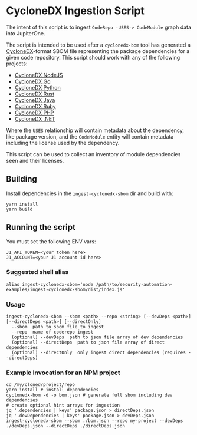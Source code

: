 # CycloneDX Ingestion Script

The intent of this script is to ingest `CodeRepo -USES-> CodeModule` graph data into JupiterOne.

The script is intended to be used after a `cyclonedx-bom` tool has generated a [CycloneDX](https://cyclonedx.org/)-format SBOM file representing the package dependencies for a given code repository. This script should work with any of the following projects:

* [CycloneDX NodeJS](https://github.com/CycloneDX/cyclonedx-node-module)
* [CycloneDX Go](https://github.com/CycloneDX/cyclonedx-gomod)
* [CycloneDX Python](https://github.com/CycloneDX/cyclonedx-python)
* [CycloneDX Rust](https://github.com/CycloneDX/cyclonedx-rust-cargo)
* [CycloneDX Java](https://github.com/CycloneDX/cyclonedx-core-java)
* [CycloneDX Ruby](https://github.com/CycloneDX/cyclonedx-ruby-gem)
* [CycloneDX PHP](https://github.com/CycloneDX/cyclonedx-php-composer)
* [CycloneDX .NET](https://github.com/CycloneDX/cyclonedx-dotnet)

Where the `USES` relationship will contain metadata about the dependency, like package version, and the `CodeModule` entity will contain metadata including the license used by the dependency.

This script can be used to collect an inventory of module dependencies seen and their licenses.

## Building

Install dependencies in the `ingest-cyclonedx-sbom` dir and build with:

```
yarn install
yarn build
```

## Running the script

You must set the following ENV vars:

```
J1_API_TOKEN=<your token here>
J1_ACCOUNT=<your J1 account id here>
```

### Suggested shell alias

`alias ingest-cyclonedx-sbom='node /path/to/security-automation-examples/ingest-cyclonedx-sbom/dist/index.js'`

### Usage

```
ingest-cyclonedx-sbom --sbom <path> --repo <string> [--devDeps <path>] [--directDeps <path>] [--directOnly]
  --sbom  path to sbom file to ingest
  --repo  name of coderepo ingest 
  (optional) --devDeps  path to json file array of dev dependencies
  (optional) --directDeps  path to json file array of direct dependencies
  (optional) --directOnly  only ingest direct dependencies (requires --directDeps)
```

### Example Invocation for an NPM project

```
cd /my/cloned/project/repo
yarn install # install dependencies 
cyclonedx-bom -d -o bom.json # generate full sbom including dev dependencies
# create optional hint arrays for ingestion
jq '.dependencies | keys' package.json > directDeps.json
jq '.devDependencies | keys' package.json > devDeps.json
ingest-cyclonedx-sbom --sbom ./bom.json --repo my-project --devDeps ./devDeps.json --directDeps ./directDeps.json
```
